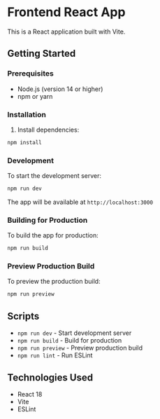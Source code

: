 # Frontend React App

This is a React application built with Vite.

## Getting Started

### Prerequisites
- Node.js (version 14 or higher)
- npm or yarn

### Installation

1. Install dependencies:
```bash
npm install
```

### Development

To start the development server:
```bash
npm run dev
```

The app will be available at `http://localhost:3000`

### Building for Production

To build the app for production:
```bash
npm run build
```

### Preview Production Build

To preview the production build:
```bash
npm run preview
```

## Scripts

- `npm run dev` - Start development server
- `npm run build` - Build for production
- `npm run preview` - Preview production build
- `npm run lint` - Run ESLint

## Technologies Used

- React 18
- Vite
- ESLint
